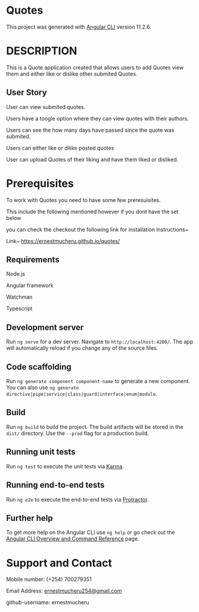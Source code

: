 # Quotes

This project was generated with [Angular CLI](https://github.com/angular/angular-cli) version 11.2.6.

# DESCRIPTION

This is a Quote application created that allows users to add Quotes view them and either like or dislike other submited Quotes.

## User Story
 User can view submited quotes.

 Users have a toogle option where they can view quotes with their authors.

 Users can see the how many days have passed since the quote was submited.

 Users can either like or dilike posted quotes

 User can upload Quotes of their liking and have them liked or disliked.

# Prerequisites

 To work with Quotes you need to have some few preresuisites.

 This include the following mentioned however if you dont have the set below 

 you can check the checkout the following link for installation instructions~

 Link~ https://ernestmucheru.github.io/quotes/

## Requirements

 Node.js

 Angular framework

 Watchman

 Typescript

## Development server

Run `ng serve` for a dev server. Navigate to `http://localhost:4200/`. The app will automatically reload if you change any of the source files.

## Code scaffolding

Run `ng generate component component-name` to generate a new component. You can also use `ng generate directive|pipe|service|class|guard|interface|enum|module`.

## Build

Run `ng build` to build the project. The build artifacts will be stored in the `dist/` directory. Use the `--prod` flag for a production build.

## Running unit tests

Run `ng test` to execute the unit tests via [Karma](https://karma-runner.github.io).

## Running end-to-end tests

Run `ng e2e` to execute the end-to-end tests via [Protractor](http://www.protractortest.org/).

## Further help

To get more help on the Angular CLI use `ng help` or go check out the [Angular CLI Overview and Command Reference](https://angular.io/cli) page.

# Support and Contact

 Mobile number: (+254) 700279351

 Email Address: ernestmucheru254@gmail.com

 github-username: ernestmucheru
